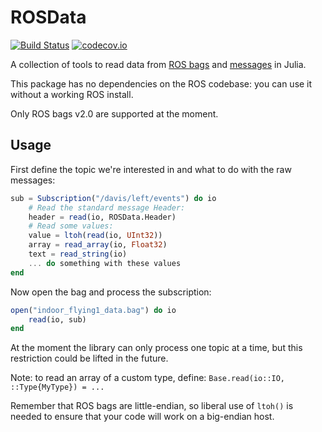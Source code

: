# ROSData

[![Build Status](https://travis-ci.org/damiendr/ROSData.jl.svg?branch=master)](https://travis-ci.org/damiendr/ROSData.jl) [![codecov.io](http://codecov.io/github/damiendr/ROSData.jl/coverage.svg?branch=master)](http://codecov.io/github/damiendr/ROSData.jl?branch=master)

A collection of tools to read data from [ROS bags](http://wiki.ros.org/Bags/) and [messages](http://wiki.ros.org/Messages) in Julia.

This package has no dependencies on the ROS codebase: you can use it without a working ROS install.

Only ROS bags v2.0 are supported at the moment.

## Usage

First define the topic we're interested in and what to do with the raw messages:
```julia
sub = Subscription("/davis/left/events") do io
    # Read the standard message Header:
    header = read(io, ROSData.Header)
    # Read some values:
    value = ltoh(read(io, UInt32))
    array = read_array(io, Float32)
    text = read_string(io)
    ... do something with these values
end
```

Now open the bag and process the subscription:
```julia
open("indoor_flying1_data.bag") do io
    read(io, sub)
end
```

At the moment the library can only process one topic at a time, but this restriction could be lifted in the future.

Note: to read an array of a custom type, define: `Base.read(io::IO, ::Type{MyType}) = ...`

Remember that ROS bags are little-endian, so liberal use of `ltoh()` is needed to ensure that your code will work on a big-endian host.

